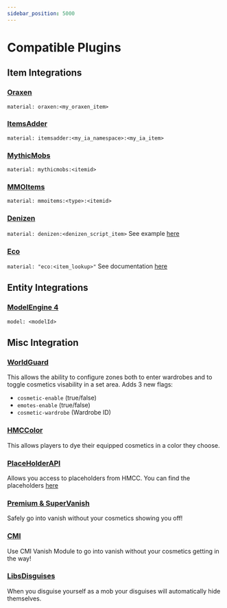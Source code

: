 ```yaml
---
sidebar_position: 5000
---
```


# Compatible Plugins

## Item Integrations

### [Oraxen](https://www.spigotmc.org/resources/72448/)

`material: oraxen:<my_oraxen_item>`

### [ItemsAdder](https://www.spigotmc.org/resources/73355/)

`material: itemsadder:<my_ia_namespace>:<my_ia_item>`

### [MythicMobs](https://www.spigotmc.org/resources/5702/)

`material: mythicmobs:<itemid>`

### [MMOItems](https://www.spigotmc.org/resources/39267/)

`material: mmoitems:<type>:<itemid>`

### [Denizen](https://www.spigotmc.org/resources/21039/)

`material: denizen:<denizen_script_item>` See example [here](https://github.com/HibiscusMC/HMCCosmetics/pull/99)

### [Eco](https://github.com/Auxilor/eco)

`material: "eco:<item_lookup>"` See documentation [here](https://plugins.auxilor.io/all-plugins/the-item-lookup-system)

## Entity Integrations

### [ModelEngine 4](https://www.spigotmc.org/resources/79477/)

`model: <modelId>`

## Misc Integration

### [WorldGuard](https://enginehub.org/worldguard)

This allows the ability to configure zones both to enter wardrobes and to toggle cosmetics visability in a set area. Adds 3 new flags:

- `cosmetic-enable` (true/false)
- `emotes-enable` (true/false)
- `cosmetic-wardrobe` (Wardrobe ID)

### [HMCColor](https://polymart.org/resource/2831)

This allows players to dye their equipped cosmetics in a color they choose. 

### [PlaceHolderAPI](https://www.spigotmc.org/resources/6245/) 

Allows you access to placeholders from HMCC. You can find the placeholders [here](https://docs.hibiscusmc.com/hmccosmetics%20remapped/PlaceholderAPI)

### [Premium & SuperVanish](https://www.spigotmc.org/resources/14404/) 

Safely go into vanish without your cosmetics showing you off! 

### [CMI](https://www.spigotmc.org/resources/3742/) 

Use CMI Vanish Module to go into vanish without your cosmetics getting in the way! 

### [LibsDisguises](https://github.com/libraryaddict/LibsDisguises)

When you disguise yourself as a mob your disguises will automatically hide themselves. 

